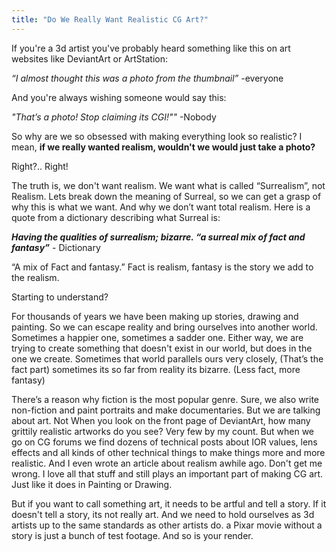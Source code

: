 ```yaml
---
title: "Do We Really Want Realistic CG Art?"
---
```


If you're a 3d artist you've probably heard something like this on art websites like DeviantArt or ArtStation:

*“I almost thought this was a photo from the thumbnail”*
-everyone

And you're always wishing someone would say this:

*"That’s a photo! Stop claiming its CGI!""*
-Nobody

So why are we so obsessed with making everything look so realistic? I mean, **if we really wanted realism, wouldn't we would just take a photo?**

Right?.. Right!

The truth is, we don't want realism. We want what is called “Surrealism”, not Realism. Lets break down the meaning of Surreal, so we can get a grasp of why this is what we want. And why we don’t want total realism. Here is a quote from a dictionary describing what Surreal is:

***Having the qualities of surrealism; bizarre.
“a surreal mix of fact and fantasy”*** - Dictionary

“A mix of Fact and fantasy.” Fact is realism, fantasy is the story we add to the realism.

Starting to understand?

For thousands of years we have been making up stories, drawing and painting. So we can escape reality and bring ourselves into another world. Sometimes a happier one, sometimes a sadder one. Either way, we are trying to create something that doesn't exist in our world, but does in the one we create. Sometimes that world parallels ours very closely, (That’s the fact part) sometimes its so far from reality its bizarre. (Less fact, more fantasy)

There’s a reason why fiction is the most popular genre. Sure, we also write non-fiction and paint portraits and make documentaries. But we are talking about art. Not When you look on the front page of DeviantArt, how many grittily realistic artworks do you see? Very few by my count. But when we go on CG forums we find dozens of technical posts about IOR values, lens effects and all kinds of other technical things to make things more and more realistic. And I even wrote an article about realism awhile ago. Don't get me wrong. I love all that stuff and still plays an important part of making CG art. Just like it does in Painting or Drawing.

But if you want to call something art, it needs to be artful and tell a story. If it doesn't tell a story, its not really art. And we need to hold ourselves as 3d artists up to the same standards as other artists do. a Pixar movie without a story is just a bunch of test footage. And so is your render.
